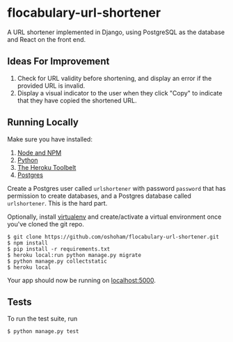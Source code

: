 # flocabulary-url-shortener
A URL shortener implemented in Django, using PostgreSQL as the database and React on the front end.

## Ideas For Improvement
1. Check for URL validity before shortening, and display an error if the provided URL is invalid.
2. Display a visual indicator to the user when they click "Copy" to indicate that they have copied the shortened URL.

## Running Locally
Make sure you have installed:

  1. [Node and NPM](https://nodejs.org/en/)
  2. [Python](install.python-guide.org)
  3. [The Heroku Toolbelt](toolbelt.heroku.com)
  4. [Postgres](https://www.codefellows.org/blog/three-battle-tested-ways-to-install-postgresql)

Create a Postgres user called `urlshortener` with password `password` that has permission to create databases, and a Postgres database called `urlshortener`. This is the hard part.

Optionally, install [virtualenv](http://docs.python-guide.org/en/latest/dev/virtualenvs/) and create/activate a virtual environment once you've cloned the git repo.

```
$ git clone https://github.com/oshoham/flocabulary-url-shortener.git
$ npm install
$ pip install -r requirements.txt
$ heroku local:run python manage.py migrate
$ python manage.py collectstatic
$ heroku local
```

Your app should now be running on [localhost:5000](http://localhost:5000/).

## Tests

To run the test suite, run

```
$ python manage.py test
```
